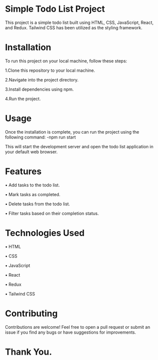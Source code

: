 # Simple Todo List Project

This project is a simple todo list built using HTML, CSS, JavaScript, React, and Redux. Tailwind CSS has been utilized as the styling framework.

# Installation
To run this project on your local machine, follow these steps:

1.Clone this repository to your local machine.

2.Navigate into the project directory.

3.Install dependencies using npm.

4.Run the project.

# Usage
Once the installation is complete, you can run the project using the following command:
-npm run start

This will start the development server and open the todo list application in your default web browser.

# Features
• Add tasks to the todo list.

• Mark tasks as completed.

• Delete tasks from the todo list.

• Filter tasks based on their completion status.


# Technologies Used
• HTML

• CSS

• JavaScript

• React

• Redux

• Tailwind CSS


# Contributing
Contributions are welcome! Feel free to open a pull request or submit an issue if you find any bugs or have suggestions for improvements.

# Thank You.
